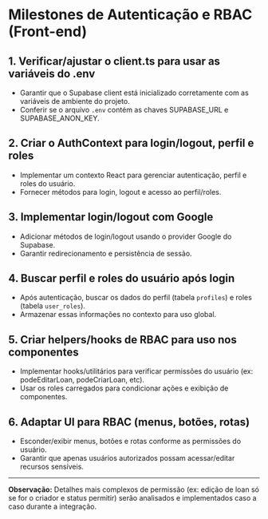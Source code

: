 # Milestones de Autenticação e RBAC (Front-end)

## 1. Verificar/ajustar o client.ts para usar as variáveis do .env
- Garantir que o Supabase client está inicializado corretamente com as variáveis de ambiente do projeto.
- Conferir se o arquivo `.env` contém as chaves SUPABASE_URL e SUPABASE_ANON_KEY.

## 2. Criar o AuthContext para login/logout, perfil e roles
- Implementar um contexto React para gerenciar autenticação, perfil e roles do usuário.
- Fornecer métodos para login, logout e acesso ao perfil/roles.

## 3. Implementar login/logout com Google
- Adicionar métodos de login/logout usando o provider Google do Supabase.
- Garantir redirecionamento e persistência de sessão.

## 4. Buscar perfil e roles do usuário após login
- Após autenticação, buscar os dados do perfil (tabela `profiles`) e roles (tabela `user_roles`).
- Armazenar essas informações no contexto para uso global.

## 5. Criar helpers/hooks de RBAC para uso nos componentes
- Implementar hooks/utilitários para verificar permissões do usuário (ex: podeEditarLoan, podeCriarLoan, etc).
- Usar os roles carregados para condicionar ações e exibição de componentes.

## 6. Adaptar UI para RBAC (menus, botões, rotas)
- Esconder/exibir menus, botões e rotas conforme as permissões do usuário.
- Garantir que apenas usuários autorizados possam acessar/editar recursos sensíveis.

---

**Observação:**
Detalhes mais complexos de permissão (ex: edição de loan só se for o criador e status permitir) serão analisados e implementados caso a caso durante a integração. 